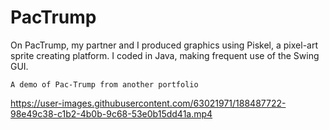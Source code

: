 # PacTrump

On PacTrump, my partner and I produced graphics using Piskel, a pixel-art sprite creating platform. I coded in Java, making frequent use of the Swing GUI.

```A demo of Pac-Trump from another portfolio```

https://user-images.githubusercontent.com/63021971/188487722-98e49c38-c1b2-4b0b-9c68-53e0b15dd41a.mp4



